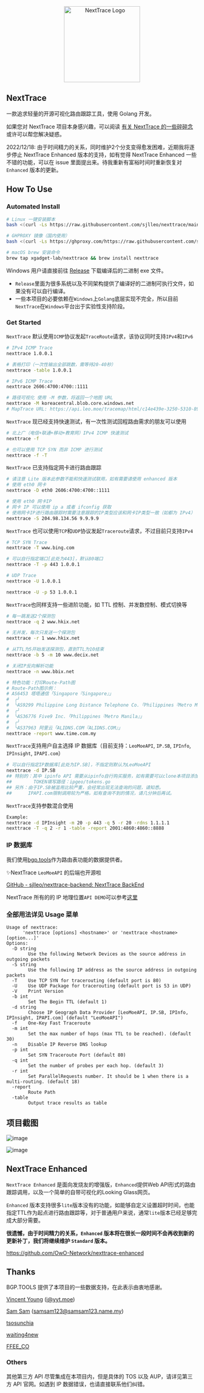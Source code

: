 <div align="center">

<img src="asset/logo.png" height="200px" alt="NextTrace Logo"/>

</div>

## NextTrace

一款追求轻量的开源可视化路由跟踪工具，使用 Golang 开发。

如果您对 NextTrace 项目本身感兴趣，可以阅读 [有关 NextTrace 的一些碎碎念](https://leo.moe/annoucement/nexttrace.html) 或许可以帮您解决疑惑。

2022/12/18: 由于时间精力的关系，同时维护2个分支变得愈发困难，近期我将逐步停止 NextTrace Enhanced 版本的支持，如有觉得 NextTrace Enhanced 一些不错的功能，可以在 issue 里面提出来。待我重新有富裕时间时重新恢复对 `Enhanced` 版本的更新。

## How To Use

### Automated Install

```bash
# Linux 一键安装脚本
bash <(curl -Ls https://raw.githubusercontent.com/sjlleo/nexttrace/main/nt_install.sh)

# GHPROXY 镜像（国内使用）
bash <(curl -Ls https://ghproxy.com/https://raw.githubusercontent.com/sjlleo/nexttrace/main/nt_install.sh)

# macOS brew 安装命令
brew tap xgadget-lab/nexttrace && brew install nexttrace
```

Windows 用户请直接前往 [Release](https://github.com/sjlleo/nexttrace/releases/latest) 下载编译后的二进制 exe 文件。

- `Release`里面为很多系统以及不同架构提供了编译好的二进制可执行文件，如果没有可以自行编译。
- 一些本项目的必要依赖在`Windows`上`Golang`底层实现不完全，所以目前`NextTrace`在`Windows`平台出于实验性支持阶段。

### Get Started

`NextTrace` 默认使用`ICMP`协议发起`TraceRoute`请求，该协议同时支持`IPv4`和`IPv6`

```bash
# IPv4 ICMP Trace
nexttrace 1.0.0.1

# 表格打印（一次性输出全部跳数，需等待20-40秒）
nexttrace -table 1.0.0.1

# IPv6 ICMP Trace
nexttrace 2606:4700:4700::1111

# 路径可视化 使用 -M 参数，将返回一个地图 URL
nexttrace -M koreacentral.blob.core.windows.net
# MapTrace URL: https://api.leo.moe/tracemap/html/c14e439e-3250-5310-8965-42a1e3545266.html
```

`NextTrace` 现已经支持快速测试，有一次性测试回程路由需求的朋友可以使用

```bash
# 北上广（电信+联通+移动+教育网）IPv4 ICMP 快速测试
nexttrace -f

# 也可以使用 TCP SYN 而非 ICMP 进行测试
nexttrace -f -T
```

`NextTrace` 已支持指定网卡进行路由跟踪

```bash
# 请注意 Lite 版本此参数不能和快速测试联用，如有需要请使用 enhanced 版本
# 使用 eth0 网卡
nexttrace -D eth0 2606:4700:4700::1111

# 使用 eth0 网卡IP
# 网卡 IP 可以使用 ip a 或者 ifconfig 获取
# 使用网卡IP进行路由跟踪时需要注意跟踪的IP类型应该和网卡IP类型一致（如都为 IPv4）
nexttrace -S 204.98.134.56 9.9.9.9
```

`NextTrace` 也可以使用`TCP`和`UDP`协议发起`Traceroute`请求，不过目前只支持`IPv4`

```bash
# TCP SYN Trace
nexttrace -T www.bing.com

# 可以自行指定端口[此处为443]，默认80端口
nexttrace -T -p 443 1.0.0.1

# UDP Trace
nexttrace -U 1.0.0.1

nexttrace -U -p 53 1.0.0.1
```

`NextTrace`也同样支持一些进阶功能，如 TTL 控制、并发数控制、模式切换等

```bash
# 每一跳发送2个探测包
nexttrace -q 2 www.hkix.net

# 无并发，每次只发送一个探测包
nexttrace -r 1 www.hkix.net

# 从TTL为5开始发送探测包，直到TTL为10结束
nexttrace -b 5 -m 10 www.decix.net

# 关闭IP反向解析功能
nexttrace -n www.bbix.net

# 特色功能：打印Route-Path图
# Route-Path图示例：
# AS6453 塔塔通信「Singapore『Singapore』」
#  ╭╯
#  ╰AS9299 Philippine Long Distance Telephone Co.「Philippines『Metro Manila』」
#  ╭╯
#  ╰AS36776 Five9 Inc.「Philippines『Metro Manila』」
#  ╭╯
#  ╰AS37963 阿里云「ALIDNS.COM『ALIDNS.COM』」
nexttrace -report www.time.com.my
```

`NextTrace`支持用户自主选择 IP 数据库（目前支持：`LeoMoeAPI`, `IP.SB`, `IPInfo`, `IPInsight`, `IPAPI.com`）

```bash
# 可以自行指定IP数据库[此处为IP.SB]，不指定则默认为LeoMoeAPI
nexttrace -d IP.SB
## 特别的：其中 ipinfo API 需要从ipinfo自行购买服务，如有需要可以clone本项目添加其提供的token自行编译
##        TOKEN填写路径：ipgeo/tokens.go
## 另外：由于IP.SB被滥用比较严重，会经常出现无法查询的问题，请知悉。
##      IPAPI.com限制调用较为严格，如有查询不到的情况，请几分钟后再试。
```

`NextTrace`支持参数混合使用

```bash
Example:
nexttrace -d IPInsight -m 20 -p 443 -q 5 -r 20 -rdns 1.1.1.1
nexttrace -T -q 2 -r 1 -table -report 2001:4860:4860::8888
```

### IP 数据库

我们使用[bgp.tools](https://bgp.tools)作为路由表功能的数据提供者。

✨NextTrace `LeoMoeAPI` 的后端也开源啦

[GitHub - sjlleo/nexttrace-backend: NextTrace BackEnd](https://github.com/sjlleo/nexttrace-backend)

NextTrace 所有的的 IP 地理位置`API DEMO`可以参考[这里](https://github.com/xgadget-lab/nexttrace/blob/main/ipgeo/)

### 全部用法详见 Usage 菜单

```shell
Usage of nexttrace:
      'nexttrace [options] <hostname>' or 'nexttrace <hostname> [option...]'
Options:
  -D string
        Use the following Network Devices as the source address in outgoing packets
  -S string
        Use the following IP address as the source address in outgoing packets
  -T    Use TCP SYN for tracerouting (default port is 80)
  -U    Use UDP Package for tracerouting (default port is 53 in UDP)
  -V    Print Version
  -b int
        Set The Begin TTL (default 1)
  -d string
        Choose IP Geograph Data Provider [LeoMoeAPI, IP.SB, IPInfo, IPInsight, IPAPI.com] (default "LeoMoeAPI")
  -f    One-Key Fast Traceroute
  -m int
        Set the max number of hops (max TTL to be reached). (default 30)
  -n    Disable IP Reverse DNS lookup
  -p int
        Set SYN Traceroute Port (default 80)
  -q int
        Set the number of probes per each hop. (default 3)
  -r int
        Set ParallelRequests number. It should be 1 when there is a multi-routing. (default 18)
  -report
        Route Path
  -table
        Output trace results as table
```

## 项目截图

![image](https://user-images.githubusercontent.com/13616352/208289553-7f633f9c-7356-40d1-bbc4-cc2687419cca.png)

![image](https://user-images.githubusercontent.com/13616352/208289568-2a135c2d-ae4a-4a3e-8a43-f5a9a87ade4a.png)

## NextTrace Enhanced

`NextTrace Enhanced` 是面向发烧友的增强版，`Enhanced`提供Web API形式的路由跟踪调用，以及一个简单的自带可视化的Looking Glass网页。

`Enhanced` 版本支持很多`lite`版本没有的功能，如能够自定义设置超时时间，也能指定TTL作为起点进行路由跟踪等，对于普通用户来说，通常`lite`版本已经足够完成大部分需要。

**很遗憾，由于时间精力的关系，`Enhanced` 版本将在很长一段时间不会再收到新的更新补丁，我们将继续维护 `Standard` 版本。**

https://github.com/OwO-Network/nexttrace-enhanced

## Thanks

BGP.TOOLS 提供了本项目的一些数据支持，在此表示由衷地感谢。

[Vincent Young](https://github.com/missuo) (i@yyt.moe)

[Sam Sam](https://github.com/samleong123) (samsam123@samsam123.name.my)

[tsosunchia](https://github.com/tsosunchia)

[waiting4new](https://github.com/waiting4new)

[FFEE_CO](https://github.com/fkx4-p)

### Others

其他第三方 API 尽管集成在本项目内，但是具体的 TOS 以及 AUP，请详见第三方 API 官网。如遇到 IP 数据错误，也请直接联系他们纠错。
